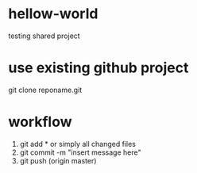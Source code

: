 # hellow-world
testing shared project


# use existing github project
git clone reponame.git

# workflow
1. git add * or simply all changed files
2. git commit -m "insert message here"
3. git push (origin master) 

